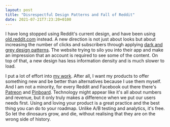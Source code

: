 ```yaml
---
layout: post
title: "Disrespectful Design Patterns and Fall of Reddit"
date: 2021-07-21T7:23:20+0100
---
```


I have long stopped using Reddit's current design, and have been using [old.reddit.com][5] instead. A new direction is not just about looks but about increasing the number of clicks and subscribers through applying [dark and grey design patterns][1]. The website trying to silo you into their app and make an impression that an account is required to see some of the content. On top of that, a new design has less information density and is much slower to load.

I put a lot of effort into [my work][2]. After all, I want my products to offer something new and be better than alternatives because I use them myself. And I am not a minority, for every Reddit and Facebook out there there's [Patreon][3] and [Pinboard][4]. Technology might appear like it's all about numbers and revenue, but it only truly makes a difference when we put our users needs first. Using and loving your product is a great practice and the best thing you can do to your roadmap. Unlike A/B testing and analytics, it's free. So let the dinosaurs grow, and die, without realising that they are on the wrong side of history.

[1]: https://ognjen.io/reddits-disrespectful-design/
[2]: https://www.cocoaswitch.com/apps/
[3]: https://www.patreon.com
[4]: https://pinboard.in
[5]: https://old.reddit.com
